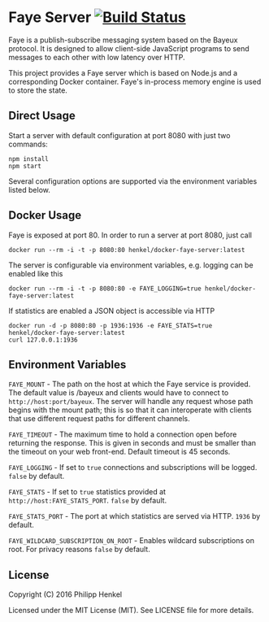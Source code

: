 Faye Server [![Build Status](https://travis-ci.org/henkel/docker-faye-server.svg?branch=master)](https://travis-ci.org/henkel/docker-faye-server)
===========

Faye is a publish-subscribe messaging system based on the Bayeux protocol. It is designed to allow client-side JavaScript programs to send messages to each other with low latency over HTTP.

This project provides a Faye server which is based on Node.js and a corresponding Docker container. Faye's in-process memory engine is used to store the state.

Direct Usage
------------
Start a server with default configuration at port 8080 with just two commands:

```console
npm install
npm start
```

Several configuration options are supported via the environment variables listed below.

Docker Usage
------------

Faye is exposed at port 80. In order to run a server at port 8080, just call

```console
docker run --rm -i -t -p 8080:80 henkel/docker-faye-server:latest
```

The server is configurable via environment variables, e.g. logging can be enabled like this

```console
docker run --rm -i -t -p 8080:80 -e FAYE_LOGGING=true henkel/docker-faye-server:latest
```

If statistics are enabled a JSON object is accessible via HTTP
```console
docker run -d -p 8080:80 -p 1936:1936 -e FAYE_STATS=true henkel/docker-faye-server:latest
curl 127.0.0.1:1936
```

Environment Variables
---------------------

`FAYE_MOUNT` - The path on the host at which the Faye service is provided. The default value is /bayeux and clients would have to connect to `http://host:port/bayeux`. The server will handle any request whose path begins with the mount path; this is so that it can interoperate with clients that use different request paths for different channels.

`FAYE_TIMEOUT` - The maximum time to hold a connection open before returning the response. This is given in seconds and must be smaller than the timeout on your web front-end. Default timeout is 45 seconds.

`FAYE_LOGGING` - If set to `true` connections and subscriptions will be logged. `false` by default.

`FAYE_STATS` - If set to `true` statistics provided at `http://host:FAYE_STATS_PORT`. `false` by default.

`FAYE_STATS_PORT` - The port at which statistics are served via HTTP. `1936` by default.

`FAYE_WILDCARD_SUBSCRIPTION_ON_ROOT` - Enables wildcard subscriptions on root. For privacy reasons `false` by default.

License
-------

Copyright (C) 2016 Philipp Henkel

Licensed under the MIT License (MIT). See LICENSE file for more details.
